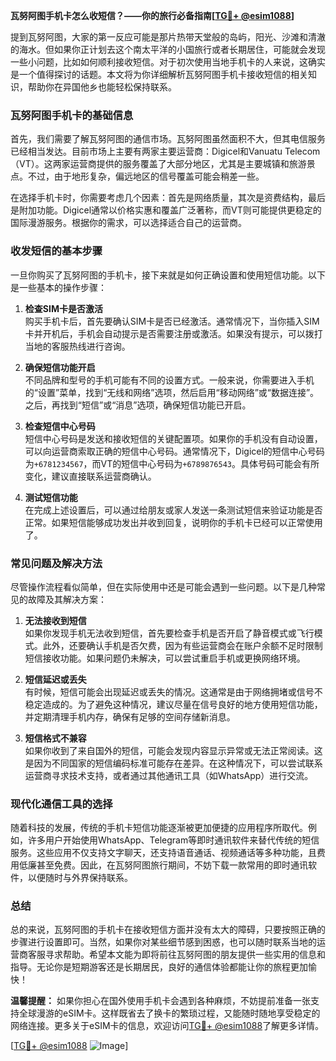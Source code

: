 **瓦努阿图手机卡怎么收短信？——你的旅行必备指南[[TG💪+ @esim1088](https://t.me/s/esim1088)]**

提到瓦努阿图，大家的第一反应可能是那片热带天堂般的岛屿，阳光、沙滩和清澈的海水。但如果你正计划去这个南太平洋的小国旅行或者长期居住，可能就会发现一些小问题，比如如何顺利接收短信。对于初次使用当地手机卡的人来说，这确实是一个值得探讨的话题。本文将为你详细解析瓦努阿图手机卡接收短信的相关知识，帮助你在异国他乡也能轻松保持联系。

### 瓦努阿图手机卡的基础信息

首先，我们需要了解瓦努阿图的通信市场。瓦努阿图虽然面积不大，但其电信服务已经相当发达。目前市场上主要有两家主要运营商：Digicel和Vanuatu Telecom（VT）。这两家运营商提供的服务覆盖了大部分地区，尤其是主要城镇和旅游景点。不过，由于地形复杂，偏远地区的信号覆盖可能会稍差一些。

在选择手机卡时，你需要考虑几个因素：首先是网络质量，其次是资费结构，最后是附加功能。Digicel通常以价格实惠和覆盖广泛著称，而VT则可能提供更稳定的国际漫游服务。根据你的需求，可以选择适合自己的运营商。

### 收发短信的基本步骤

一旦你购买了瓦努阿图的手机卡，接下来就是如何正确设置和使用短信功能。以下是一些基本的操作步骤：

1. **检查SIM卡是否激活**  
   购买手机卡后，首先要确认SIM卡是否已经激活。通常情况下，当你插入SIM卡并开机后，手机会自动提示是否需要注册或激活。如果没有提示，可以拨打当地的客服热线进行咨询。

2. **确保短信功能开启**  
   不同品牌和型号的手机可能有不同的设置方式。一般来说，你需要进入手机的“设置”菜单，找到“无线和网络”选项，然后启用“移动网络”或“数据连接”。之后，再找到“短信”或“消息”选项，确保短信功能已开启。

3. **检查短信中心号码**  
   短信中心号码是发送和接收短信的关键配置项。如果你的手机没有自动设置，可以向运营商索取正确的短信中心号码。通常情况下，Digicel的短信中心号码为`+6781234567`，而VT的短信中心号码为`+6789876543`。具体号码可能会有所变化，建议直接联系运营商确认。

4. **测试短信功能**  
   在完成上述设置后，可以通过给朋友或家人发送一条测试短信来验证功能是否正常。如果短信能够成功发出并收到回复，说明你的手机卡已经可以正常使用了。

### 常见问题及解决方法

尽管操作流程看似简单，但在实际使用中还是可能会遇到一些问题。以下是几种常见的故障及其解决方案：

1. **无法接收到短信**  
   如果你发现手机无法收到短信，首先要检查手机是否开启了静音模式或飞行模式。此外，还要确认手机是否欠费，因为有些运营商会在账户余额不足时限制短信接收功能。如果问题仍未解决，可以尝试重启手机或更换网络环境。

2. **短信延迟或丢失**  
   有时候，短信可能会出现延迟或丢失的情况。这通常是由于网络拥堵或信号不稳定造成的。为了避免这种情况，建议尽量在信号良好的地方使用短信功能，并定期清理手机内存，确保有足够的空间存储新消息。

3. **短信格式不兼容**  
   如果你收到了来自国外的短信，可能会发现内容显示异常或无法正常阅读。这是因为不同国家的短信编码标准可能存在差异。在这种情况下，可以尝试联系运营商寻求技术支持，或者通过其他通讯工具（如WhatsApp）进行交流。

### 现代化通信工具的选择

随着科技的发展，传统的手机卡短信功能逐渐被更加便捷的应用程序所取代。例如，许多用户开始使用WhatsApp、Telegram等即时通讯软件来替代传统的短信服务。这些应用不仅支持文字聊天，还支持语音通话、视频通话等多种功能，且费用低廉甚至免费。因此，在瓦努阿图旅行期间，不妨下载一款常用的即时通讯软件，以便随时与外界保持联系。

### 总结

总的来说，瓦努阿图的手机卡在接收短信方面并没有太大的障碍，只要按照正确的步骤进行设置即可。当然，如果你对某些细节感到困惑，也可以随时联系当地的运营商客服寻求帮助。希望本文能为即将前往瓦努阿图的朋友提供一些实用的信息和指导。无论你是短期游客还是长期居民，良好的通信体验都能让你的旅程更加愉快！

**温馨提醒：** 如果你担心在国外使用手机卡会遇到各种麻烦，不妨提前准备一张支持全球漫游的eSIM卡。这样既省去了换卡的繁琐过程，又能随时随地享受稳定的网络连接。更多关于eSIM卡的信息，欢迎访问[TG💪+ @esim1088](https://t.me/s/esim1088)了解更多详情。

[[TG💪+ @esim1088](https://t.me/s/esim1088) ![Image](https://i.postimg.cc/4NQfJmqS/Snipaste-2025-05-13-00-14-12.png)]